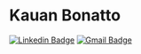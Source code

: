 # Kauan Bonatto

[![Linkedin Badge](https://img.shields.io/badge/-Kauan%20Bonatto-00875f?style=flat-square&logo=Linkedin&logoColor=white&link=https://www.linkedin.com/in/kauan-bonatto-777420123/)](https://www.linkedin.com/in/kauan-bonatto-777420123/) 
[![Gmail Badge](https://img.shields.io/badge/-kauanbonatto01@gmail.com-00875f?style=flat-square&logo=Gmail&logoColor=white&link=mailto:kauanbonatto01@gmail.com)](mailto:kauanbonatto01@gmail.com)

<!--
**KauanBonatto/KauanBonatto** is a ✨ _special_ ✨ repository because its `README.md` (this file) appears on your GitHub profile.

Here are some ideas to get you started:

- 🔭 I’m currently working on ...
- 🌱 I’m currently learning ...
- 👯 I’m looking to collaborate on ...
- 🤔 I’m looking for help with ...
- 💬 Ask me about ...
- 📫 How to reach me: ...
- 😄 Pronouns: ...
- ⚡ Fun fact: ...
-->
